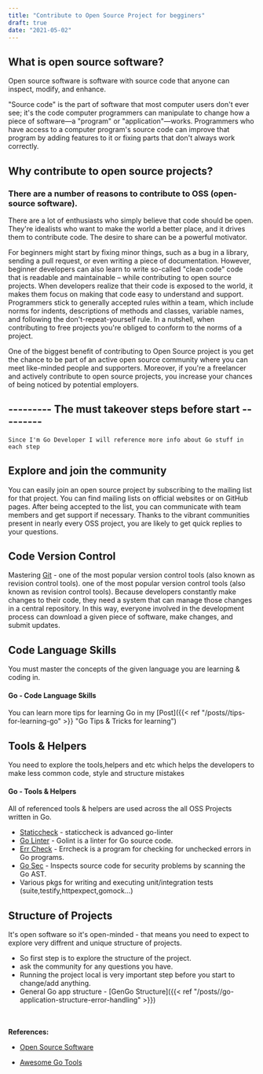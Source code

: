 ```yaml
---
title: "Contribute to Open Source Project for begginers"
draft: true
date: "2021-05-02"
---
```

## What is open source software?
Open source software is software with source code that anyone can inspect, modify, and enhance.

"Source code" is the part of software that most computer users don't ever see; it's the code computer programmers can manipulate to change how a piece of software—a "program" or "application"—works. Programmers who have access to a computer program's source code can improve that program by adding features to it or fixing parts that don't always work correctly.

## Why contribute to open source projects?

### There are a number of reasons to contribute to OSS (open-source software). 
There are a lot of enthusiasts who simply believe that code should be open. They're idealists who want to make the world a better place, and it drives them to contribute code. The desire to share can be a powerful motivator.

For beginners might start by fixing minor things, such as a bug in a library, 
sending a pull request,
or even writing a piece of documentation. 
However, beginner developers can also learn to write so-called "clean code" 
code that is readable and maintainable – while contributing to open source projects. 
When developers realize that their code is exposed to the world, 
it makes them focus on making that code easy to understand and support.
Programmers stick to generally accepted rules within
a team, which include norms for indents,
descriptions of methods and classes, variable names, and following the don't-repeat-yourself rule. In a nutshell, when contributing to free projects you're obliged to conform to the norms of a project.

One of the biggest benefit of contributing to Open Source project is you get the chance to be part of an active open source community where you can meet like-minded people and supporters. Moreover, if you're a freelancer and actively contribute to open source projects, you increase your chances of being noticed by potential employers.

## --------- The must takeover steps before start ---------
    Since I'm Go Developer I will reference more info about Go stuff in each step
## Explore and join the community
You can easily join an open source project by subscribing to the mailing list for that project. You can find mailing lists on official websites or on GitHub pages. After being accepted to the list, you can communicate with team members and get support if necessary. Thanks to the vibrant communities present in nearly every OSS project, you are likely to get quick replies to your questions.

## Code Version Control
Mastering [Git](https://git-scm.com) - one of the most popular version control tools (also known as revision control tools). 
one of the most popular version control tools (also known as revision control tools). Because developers constantly make changes to their code, they need a system that can manage those changes in a central repository. In this way, everyone involved in the development process can download a given piece of software, make changes, and submit updates.

## Code Language Skills
You must master the concepts of the given language you are learning & coding in.

#### Go - Code Language Skills
You can learn more tips for learning Go in my [Post]({{< ref "/posts//tips-for-learning-go" >}} "Go Tips & Tricks for learning")



## Tools & Helpers
You need to explore the tools,helpers and etc which helps the developers to make less common code, style and structure mistakes
#### Go - Tools & Helpers
All of referenced tools & helpers are used across the all OSS Projects written in Go.
- [Staticcheck](https://staticcheck.io) - staticcheck is advanced go-linter
- [Go Linter](https://github.com/golang/lint) - Golint is a linter for Go source code.
- [Err Check](https://github.com/kisielk/errcheck) - Errcheck is a program for checking for unchecked errors in Go programs.
- [Go Sec](https://github.com/securego/gosec) - Inspects source code for security problems by scanning the Go AST.
- Various pkgs for writing and executing unit/integration tests (suite,testify,httpexpect,gomock...)

## Structure of Projects
It's open software so it's open-minded - that means you need to expect to explore very diffrent and unique structure of projects.

- So first step is to explore the structure of the project.
- ask the community for any questions you have.
- Running the project local is very important step before you start to change/add anything.
- General Go app structure -  [GenGo Structure]({{< ref "/posts//go-application-structure-error-handling" >}})

\
\
**References:**

* [Open Source Software](https://opensource.com/resources/what-open-source)

* [Awesome Go Tools](https://github.com/gobuild/awesome-go-tools)
